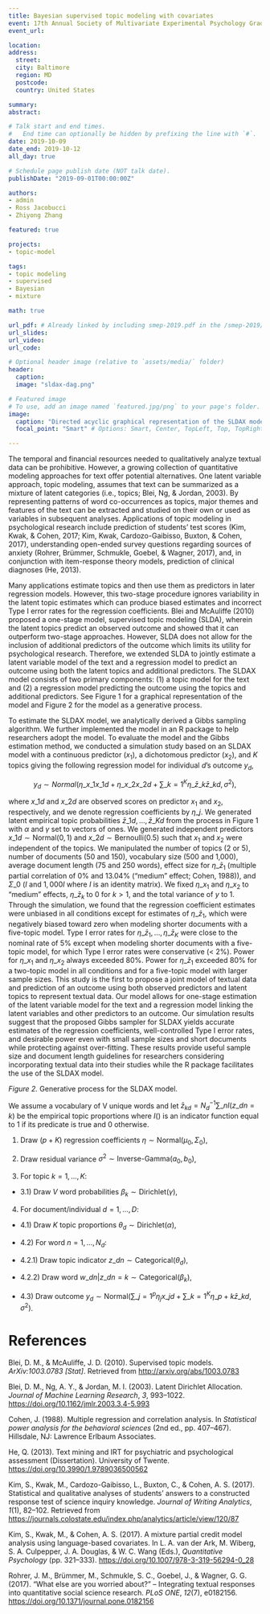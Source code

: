 ```yaml
---
title: Bayesian supervised topic modeling with covariates
event: 17th Annual Society of Multivariate Experimental Psychology Graduate Student Conference
event_url:

location:
address:
  street:
  city: Baltimore
  region: MD
  postcode:
  country: United States

summary:
abstract:

# Talk start and end times.
#   End time can optionally be hidden by prefixing the line with `#`.
date: 2019-10-09
date_end: 2019-10-12
all_day: true

# Schedule page publish date (NOT talk date).
publishDate: "2019-09-01T00:00:00Z"

authors:
- admin
- Ross Jacobucci
- Zhiyong Zhang

featured: true

projects:
- topic-model

tags:
- topic modeling
- supervised
- Bayesian
- mixture

math: true

url_pdf: # Already linked by including smep-2019.pdf in the /smep-2019/ folder
url_slides:
url_video:
url_code:

# Optional header image (relative to `assets/media/` folder)
header:
  caption:
  image: "sldax-dag.png"

# Featured image
# To use, add an image named `featured.jpg/png` to your page's folder.
image:
  caption: "Directed acyclic graphical representation of the SLDAX model."
  focal_point: "Smart" # Options: Smart, Center, TopLeft, Top, TopRight, Left, Right, BottomLeft, Bottom, BottomRight

---
```


The temporal and financial resources needed to qualitatively analyze textual data can be prohibitive. However, a growing collection of quantitative modeling approaches for text offer potential alternatives. One latent variable approach, topic modeling, assumes that text can be summarized as a mixture of latent categories (i.e., topics; Blei, Ng, & Jordan, 2003). By representing patterns of word co-occurrences as topics, major themes and features of the text can be extracted and studied on their own or used as variables in subsequent analyses. Applications of topic modeling in psychological research include prediction of students’ test scores (Kim, Kwak, & Cohen, 2017; Kim, Kwak, Cardozo-Gaibisso, Buxton, & Cohen, 2017), understanding open-ended survey questions regarding sources of anxiety (Rohrer, Brümmer, Schmukle, Goebel, & Wagner, 2017), and, in conjunction with item-response theory models, prediction of clinical diagnoses (He, 2013).

Many applications estimate topics and then use them as predictors in later regression models. However, this two-stage procedure ignores variability in the latent topic estimates which can produce biased estimates and incorrect Type I error rates for the regression coefficients. Blei and McAuliffe (2010) proposed a one-stage model, supervised topic modeling (SLDA), wherein the latent topics predict an observed outcome and showed that it can outperform two-stage approaches. However, SLDA does not allow for the inclusion of additional predictors of the outcome which limits its utility for psychological research. Therefore, we extended SLDA to jointly estimate a latent variable model of the text and a regression model to predict an outcome using both the latent topics and additional predictors. The SLDAX model consists of two primary components: (1) a topic model for the text and (2) a regression model predicting the outcome using the topics and additional predictors. See Figure 1 for a graphical representation of the model and Figure 2 for the model as a generative process.

To estimate the SLDAX model, we analytically derived a Gibbs sampling algorithm. We further implemented the model in an R package to help researchers adopt the model. To evaluate the model and the Gibbs estimation method, we conducted a simulation study based on an SLDAX model with a continuous predictor ($x_1$), a dichotomous predictor ($x_2$), and $K$ topics giving the following regression model for individual $d$’s outcome $y_d$,

$$y_d \sim Normal \left( \eta\_{x\_1} x\_{1d} + \eta\_{x\_2} x\_{2d} + \sum\_{k=1}^{K} \eta\_{\bar{z}\_k} \bar{z}\_{kd}, \sigma^2 \right),$$

where $x\_{1d}$ and $x\_{2d}$ are observed scores on predictor $x_1$ and $x_2$, respectively, and we denote regression coefficients by $\eta\_j$. We generated latent empirical topic probabilities $\bar{z}\_{1d}, \ldots, \bar{z}\_{Kd}$ from the process in Figure 1 with $\alpha$ and $\gamma$ set to vectors of ones. We generated independent predictors $x\_{1d} \sim \text{Normal}(0, 1)$ and $x\_{2d} \sim \text{Bernoulli}(0.5)$ such that $x_1$ and $x_2$ were independent of the topics. We manipulated the number of topics (2 or 5), number of documents (50 and 150), vocabulary size (500 and 1,000), average document length (75 and 250 words), effect size for $\eta\_{\bar{z}_1}$ (multiple partial correlation of 0% and 13.04% (“medium” effect; Cohen, 1988)), and $\Sigma\_0$ ($I$ and $1,000 I$ where $I$ is an identity matrix). We fixed $\eta\_{x_1}$ and $\eta\_{x_2}$ to “medium” effects, $\eta\_{\bar{z}_k}$ to 0 for $k > 1$, and the total variance of $y$ to 1. Through the simulation, we found that the regression coefficient estimates were unbiased in all conditions except for estimates of $\eta\_{\bar{z}_1}$, which were negatively biased toward zero when modeling shorter documents with a five-topic model. Type I error rates for $\eta\_{\bar{z}_1}, \ldots, \eta\_{\bar{z}_K}$ were close to the nominal rate of 5% except when modeling shorter documents with a five-topic model, for which Type I error rates were conservative (< 2%). Power for $\eta\_{x_1}$ and $\eta\_{x_2}$ always exceeded 80%. Power for $\eta\_{\bar{z}_1}$ exceeded 80% for a two-topic model in all conditions and for a five-topic model with larger sample sizes. This study is the first to propose a joint model of textual data and prediction of an outcome using both observed predictors and latent topics to represent textual data. Our model allows for one-stage estimation of the latent variable model for the text and a regression model linking the latent variables and other predictors to an outcome. Our simulation results suggest that the proposed Gibbs sampler for SLDAX yields accurate estimates of the regression coefficients, well-controlled Type I error rates, and desirable power even with small sample sizes and short documents while protecting against over-fitting. These results provide useful sample size and document length guidelines for researchers considering incorporating textual data into their studies while the R package facilitates the use of the SLDAX model.

*Figure 2.* Generative process for the SLDAX model.

We assume a vocabulary of V unique words and let $\bar{z}_{kd} = N_d^{-1} \sum\_n I(z\_{dn} = k)$ be the empirical topic proportions where $I()$ is an indicator function equal to 1 if its predicate is true and 0 otherwise.

1) Draw $(p + K)$ regression coefficients $\eta \sim \text{Normal} \left(\mu_0, \Sigma_0 \right)$,

2) Draw residual variance $\sigma^2 \sim \text{Inverse-Gamma}(a_0, b_0)$,

3) For topic $k = 1, \ldots, K$:

- 3.1) Draw $V$ word probabilities $\beta_k \sim \text{Dirichlet} (\gamma)$,

4) For document/individual $d = 1, \ldots, D$:

- 4.1) Draw $K$ topic proportions $\theta_d \sim \text{Dirichlet}(\alpha)$,

- 4.2) For word $n = 1, \ldots, N_d$:

 - 4.2.1) Draw topic indicator $z\_{dn} \sim \text{Categorical} (\theta_d)$,

 - 4.2.2) Draw word $w\_{dn} | z\_{dn} = k \sim \text{Categorical}(\beta_k)$,

- 4.3) Draw outcome $y_d \sim \text{Normal} \left(\sum\_{j=1}^p \eta_j x\_{jd} + \sum\_{k=1}^K \eta\_{p+k} \bar{z}\_{kd}, \sigma^2 \right)$.

# References
Blei, D. M., & McAuliffe, J. D. (2010). Supervised topic models. *ArXiv:1003.0783 [Stat]*. Retrieved from http://arxiv.org/abs/1003.0783

Blei, D. M., Ng, A. Y., & Jordan, M. I. (2003). Latent Dirichlet Allocation. *Journal of Machine Learning Research*, *3*, 993–1022. https://doi.org/10.1162/jmlr.2003.3.4-5.993

Cohen, J. (1988). Multiple regression and correlation analysis. In *Statistical power analysis for the behavioral sciences* (2nd ed., pp. 407–467). Hillsdale, NJ: Lawrence Erlbaum Associates.

He, Q. (2013). Text mining and IRT for psychiatric and psychological assessment (Dissertation). University of Twente. https://doi.org/10.3990/1.9789036500562

Kim, S., Kwak, M., Cardozo-Gaibisso, L., Buxton, C., & Cohen, A. S. (2017). Statistical and qualitative analyses of students’ answers to a constructed response test of science inquiry knowledge. *Journal of Writing Analytics*, *1*(1), 82–102. Retrieved from https://journals.colostate.edu/index.php/analytics/article/view/120/87

Kim, S., Kwak, M., & Cohen, A. S. (2017). A mixture partial credit model analysis using language-based covariates. In L. A. van der Ark, M. Wiberg, S. A. Culpepper, J. A. Douglas, & W. C. Wang (Eds.), *Quantitative Psychology* (pp. 321–333). https://doi.org/10.1007/978-3-319-56294-0_28

Rohrer, J. M., Brümmer, M., Schmukle, S. C., Goebel, J., & Wagner, G. G. (2017). “What else are you worried about?” – Integrating textual responses into quantitative social science research. *PLoS ONE*, *12*(7), e0182156. https://doi.org/10.1371/journal.pone.0182156
